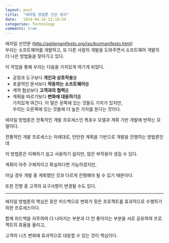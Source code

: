 ```yaml
---
layout: post
title:  "애자일 방법론 간단 정리"
date:   2019-04-16 22:10:54
categories: Technology
comments: true
---
```


애자일 선언문 (http://agilemanifesto.org/iso/ko/manifesto.html)  
우리는 소프트웨어를 개발하고, 또 다른 사람의 개발을 도와주면서 소프트웨어 개발의 더 나은 방법들을 찾아가고 있다.

이 작업을 통해 우리는 다음을 가치있게 여기게 되었다.
- 공정과 도구보다 **개인과 상호작용**을
- 포괄적인 문서보다 **작동하는 소프트웨어**를
- 계약 협상보다 **고객과의 협력**을
- 계획을 따르기보다 **변화에 대응하기**를  
가치있게 여긴다. 이 말은 왼쪽에 있는 것들도 가치가 있지만,  
우리는 오른쪽에 있는 것들에 더 높은 가치를 둔다는 것이다.  



애자일 방법론은 전톡적인 개발 프로세스인 폭포수 모델과 계획 기반 개발에 반하는 모델이다.  

전통적인 개발 프로세스는 차레대로, 탄탄한 계획을 기반으로 개발을 진행하는 방법론인데  

이 방법론은 이해하기 쉽고 사용하기 쉽지만, 많은 부작용이 생길 수 있다.  

계획이 아주 구체적이고 확실하다면 가능하겠지만,  

아닐 경우 개발 중 계획했던 것과 다르게 진행해야 될 수 있기 때문이다.  

또한 진행 중 고객의 요구사항이 변경될 수도 있다.  

---

애자일 방법론의 핵심은 잦은 피드백으로 변화가 잦은 프로젝트를 효과적으로 수행하기 위한 프로세스이다.  

함께 피드백을 자주하여 더 나아지는 부분과 더 안 좋아지는 부분을 서로 공유하여 프로젝트의 효율을 올리고,  

고객의 니즈 변화에 효과적으로 대응할 수 있는 것이 핵심이다.  
